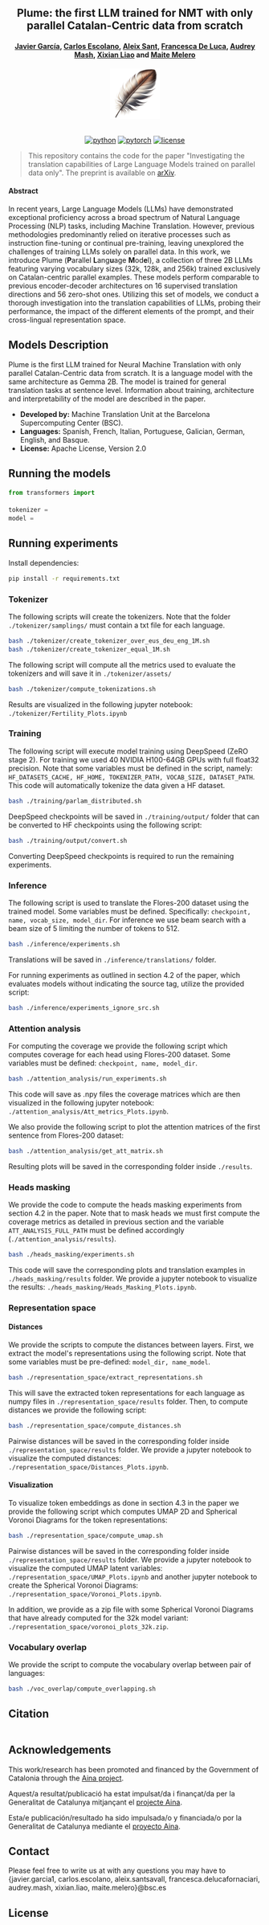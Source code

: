 <div align="center">

## Plume: the first LLM trained for NMT with only parallel Catalan-Centric data from scratch

#### [Javier García](https://www.bsc.es/ca/garcia-gilabert-javier), [Carlos Escolano](https://www.bsc.es/es/escolano-peinado-carlos), [Aleix Sant](https://www.bsc.es/es/sant-savall-aleix), [Francesca De Luca](https://www.bsc.es/de-luca-fornaciari-francesca), [Audrey Mash](https://www.bsc.es/mash-audrey), [Xixian Liao](https://www.bsc.es/es/liao-xixian) and [Maite Melero](https://www.bsc.es/melero-nogues-maite)

<div align="center">
   <img src="figs/logo_plume.png" alt="plume logo" width="100"><br><br>
</div>

[![python](https://img.shields.io/badge/-Python_3.10-blue?logo=python&logoColor=white)](https://www.python.org/downloads/release/python-3100/)
[![pytorch](https://img.shields.io/badge/PyTorch_2.0+-ee4c2c?logo=pytorch&logoColor=white)](https://pytorch.org/get-started/locally/)
[![license](https://img.shields.io/badge/License-Apache_2.0-blue.svg)]()

</div>

> This repository contains the code for the paper "Investigating the translation capabilities of Large Language Models trained
on parallel data only". The preprint is available on [arXiv]().

#### Abstract

In recent years, Large Language Models (LLMs) have demonstrated exceptional proficiency across a broad spectrum of Natural Language Processing (NLP) tasks, including Machine Translation. However, previous methodologies predominantly relied on iterative processes such as instruction fine-tuning or continual pre-training, leaving unexplored the challenges of training LLMs solely on parallel data. In this work, we introduce Plume (**P**arallel **L**ang**u**age **M**od**e**l), a collection of three 2B LLMs featuring varying vocabulary sizes (32k, 128k, and 256k) trained exclusively on  Catalan-centric parallel examples. These models perform comparable to previous encoder-decoder architectures on 16 supervised translation directions and 56 zero-shot ones. Utilizing this set of models, we conduct a thorough investigation into the translation capabilities of LLMs, probing their performance, the impact of the different elements of the prompt, and their cross-lingual representation space.

## Models Description

Plume is the first LLM trained for Neural Machine Translation with only parallel Catalan-Centric data from scratch. It is a language model with the same architecture as Gemma 2B. The model is trained for general translation tasks at sentence level. Information about training, architecture and interpretability of the model are described in the paper.

- **Developed by:** Machine Translation Unit at the Barcelona Supercomputing Center (BSC).
- **Languages:** Spanish, French, Italian, Portuguese, Galician, German, English, and Basque.
- **License:** Apache License, Version 2.0

## Running the models

```python
from transformers import 

tokenizer = 
model =

```

## Running experiments

Install dependencies:

```bash
pip install -r requirements.txt
```

### Tokenizer

The following scripts will create the tokenizers. Note that the folder `./tokenizer/samplings/` must contain a txt file for each language.

```bash
bash ./tokenizer/create_tokenizer_over_eus_deu_eng_1M.sh
bash ./tokenizer/create_tokenizer_equal_1M.sh
```

The following script will compute all the metrics used to evaluate the tokenizers and will save it in `./tokenizer/assets/`

```bash
bash ./tokenizer/compute_tokenizations.sh
```

Results are visualized in the following jupyter notebook: `./tokenizer/Fertility_Plots.ipynb`


### Training

The following script will execute model training using DeepSpeed (ZeRO stage 2). For training we used 40 NVIDIA H100-64GB GPUs with full float32 precision. Note that some variables must be defined in the script, namely: `HF_DATASETS_CACHE, HF_HOME, TOKENIZER_PATH, VOCAB_SIZE, DATASET_PATH`. This code will automatically tokenize the data given a HF dataset.

```bash
bash ./training/parlam_distributed.sh
```

DeepSpeed checkpoints will be saved in `./training/output/` folder that can be converted to HF checkpoints using the following script:

```bash
bash ./training/output/convert.sh
```

Converting DeepSpeed checkpoints is required to run the remaining experiments.

### Inference

The following script is used to translate the Flores-200 dataset using the trained model. Some variables must be defined. Specifically: `checkpoint, name, vocab_size, model_dir`. For inference we use beam search with a beam size of 5 limiting the number of tokens to 512.

```bash
bash ./inference/experiments.sh
```

Translations will be saved in `./inference/translations/` folder.

For running experiments as outlined in section 4.2 of the paper, which evaluates models without indicating the source tag, utilize the provided script:

```bash
bash ./inference/experiments_ignore_src.sh
```

### Attention analysis

For computing the coverage we provide the following script which computes coverage for each head using Flores-200 dataset. Some variables must be defined: `checkpoint, name, model_dir`.

```bash
bash ./attention_analysis/run_experiments.sh
```

This code will save as .npy files the coverage matrices which are then visualized in the following jupyter notebook: `./attention_analysis/Att_metrics_Plots.ipynb`.

We also provide the following script to plot the attention matrices of the first sentence from Flores-200 dataset:

```bash
bash ./attention_analysis/get_att_matrix.sh
```

Resulting plots will be saved in the corresponding folder inside `./results`.

### Heads masking

We provide the code to compute the heads masking experiments from section 4.2 in the paper. Note that to mask heads we must first compute the coverage metrics as detailed in previous section and the variable `ATT_ANALYSIS_FULL_PATH` must be defined accordingly (`./attention_analysis/results`).

```bash
bash ./heads_masking/experiments.sh
```

This code will save the corresponding plots and translation examples in `./heads_masking/results` folder. We provide a jupyter notebook to visualize the results: `./heads_masking/Heads_Masking_Plots.ipynb`.

### Representation space

#### Distances 

We provide the scripts to compute the distances between layers. First, we extract the model's representations using the following script. Note that some variables must be pre-defined: `model_dir, name_model`.

```bash
bash ./representation_space/extract_representations.sh
```

This will save the extracted token representations for each language as numpy files in `./representation_space/results` folder. Then, to compute distances we provide the following script:

```bash
bash ./representation_space/compute_distances.sh
```

Pairwise distances will be saved in the corresponding folder inside `./representation_space/results` folder. We provide a jupyter notebook to visualize the computed distances: `./representation_space/Distances_Plots.ipynb`.

#### Visualization

To visualize token embeddings as done in section 4.3 in the paper we provide the following script which computes UMAP 2D and Spherical Voronoi Diagrams for the token representations:

```bash
bash ./representation_space/compute_umap.sh
```

Pairwise distances will be saved in the corresponding folder inside `./representation_space/results` folder. We provide a jupyter notebook to visualize the computed UMAP latent variables: `./representation_space/UMAP_Plots.ipynb` and another jupyter notebook to create the Spherical Voronoi Diagrams: `./representation_space/Voronoi_Plots.ipynb`.

In addition, we provide as a zip file with some Spherical Voronoi Diagrams that have already computed for the 32k model variant: `./representation_space/voronoi_plots_32k.zip`.

### Vocabulary overlap

We provide the script to compute the vocabulary overlap between pair of languages:

```bash
bash ./voc_overlap/compute_overlapping.sh
```

## Citation

```bibtex

```

## Acknowledgements

This work/research has been promoted and financed by the Government of Catalonia through the [Aina project](https://projecteaina.cat/).

Aquest/a resultat/publicació ha estat impulsat/da i finançat/da per la Generalitat de Catalunya mitjançant el [projecte Aina](https://projecteaina.cat/).

Esta/e publicación/resultado ha sido impulsada/o y financiada/o por la Generalitat de Catalunya mediante el [proyecto Aina](https://projecteaina.cat/).

## Contact

Please feel free to write us at with any questions you may have to {javier.garcia1, carlos.escolano, aleix.santsavall, francesca.delucafornaciari, audrey.mash, xixian.liao, maite.melero}@bsc.es 

## License
